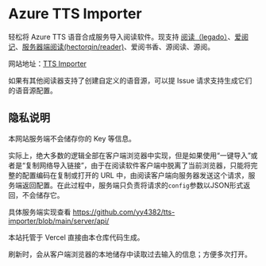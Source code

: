 # Azure TTS Importer

轻松将 Azure TTS 语音合成服务导入阅读软件。现支持 [阅读（legado）](https://github.com/gedoor/legado)、[爱阅记](https://apps.apple.com/cn/app/%E7%88%B1%E9%98%85%E8%AE%B0/id6450734655)、[服务器端阅读(hectorqin/reader)](https://github.com/hectorqin/reader)、爱阅书香、源阅读、源阅。

网站地址：[TTS Importer](https://tts-importer.yfi.moe)

如果有其他阅读器支持了创建自定义的语音源，可以提 Issue 请求支持生成它们的语音源配置。

## 隐私说明

本网站服务端不会储存你的 Key 等信息。

实际上，绝大多数的逻辑全部在客户端浏览器中实现，但是如果使用“一键导入”或者是“复制网络导入链接”，由于在阅读软件客户端中脱离了当前浏览器，只能将完整的配置编码在复制或打开的 URL 中，由阅读客户端向服务器发送这个请求，服务端返回配置。在此过程中，服务端只负责将请求的`config`参数以JSON形式返回，不会储存它。

具体服务端实现查看 <https://github.com/yy4382/tts-importer/blob/main/server/api/>

本站托管于 Vercel 直接由本仓库代码生成。

刷新时，会从客户端浏览器的本地储存中读取过去输入的信息；方便多次打开。
